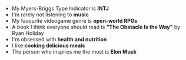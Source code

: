* My Myers-Briggs Type Indicator is **INTJ**
* I'm rarely not listening to **music**
* My favourite videogame genre is **open-world RPGs**
* A book I think everyone should read is **"The Obstacle Is the Way"** by Ryan Holiday
* I'm obsessed with **health and nutrition**
* I like **cooking delicious meals**
* The person who inspires me the most is **Elon Musk**
